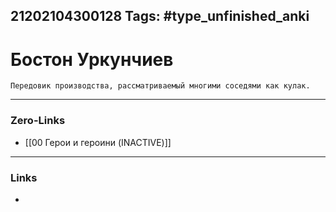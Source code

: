 21202104300128
Tags: #type_unfinished_anki 
---
# Бостон Уркунчиев

    Передовик производства, рассматриваемый многими соседями как кулак.

---
### Zero-Links
- [[00 Герои и героини (INACTIVE)]]
---
### Links
-